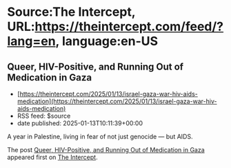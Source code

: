 # Source:The Intercept, URL:https://theintercept.com/feed/?lang=en, language:en-US

## Queer, HIV-Positive, and Running Out of Medication in Gaza
 - [https://theintercept.com/2025/01/13/israel-gaza-war-hiv-aids-medication](https://theintercept.com/2025/01/13/israel-gaza-war-hiv-aids-medication)
 - RSS feed: $source
 - date published: 2025-01-13T10:11:39+00:00

<p>A year in Palestine, living in fear of not just genocide — but AIDS. </p>
<p>The post <a href="https://theintercept.com/2025/01/13/israel-gaza-war-hiv-aids-medication/">Queer, HIV-Positive, and Running Out of Medication in Gaza</a> appeared first on <a href="https://theintercept.com">The Intercept</a>.</p>

